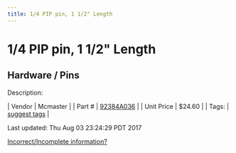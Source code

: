 ```yaml
---
title: 1/4 PIP pin, 1 1/2" Length
---
```


# 1/4 PIP pin, 1 1/2" Length
## Hardware / Pins
Description: 	 

| Vendor | Mcmaster | 
| Part # | [92384A036](https://www.mcmaster.com/#92384A036) | 
| Unit Price | $24.60 | 
| Tags: | [suggest tags](https://docs.google.com/forms/d/e/1FAIpQLSeWyY8v3RgOty-MyWmh9U0iivNYN_molChYyS-0U-o-kOAv_g/viewform) | 

Last updated: Thu Aug 03 23:24:29 PDT 2017

 [Incorrect/Incomplete information?](https://docs.google.com/forms/d/e/1FAIpQLSeWyY8v3RgOty-MyWmh9U0iivNYN_molChYyS-0U-o-kOAv_g/viewform)
